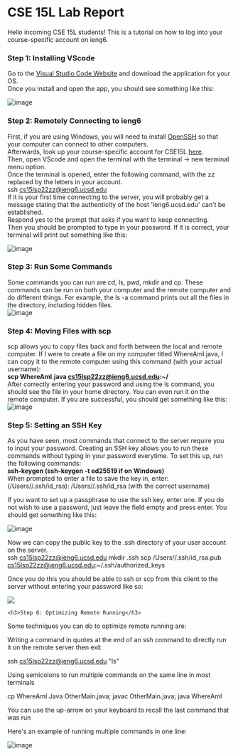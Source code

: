 # CSE 15L Lab Report
Hello incoming CSE 15L students! This is a tutorial on how to log into your course-specific account on ieng6.
### Step 1: Installing VScode
Go to the [Visual Studio Code Website](https://code.visualstudio.com/) and download the application for your OS.  
Once you install and open the app, you should see something like this: 

![image](https://user-images.githubusercontent.com/92767729/162378934-54e8d9fe-842c-4868-be8a-8ae1f020b5a4.png)
  
### Step 2: Remotely Connecting to ieng6  
First, if you are using Windows, you will need to install [OpenSSH](https://docs.microsoft.com/en-us/windows-server/administration/openssh/openssh_install_firstuse) so that your computer can connect to other computers.  
Afterwards, look up your course-specific account for CSE15L [here](https://sdacs.ucsd.edu/~icc/index.php).  
Then, open VScode and open the terminal with the terminal -> new terminal menu option.  
Once the terminal is opened, enter the following command, with the zz replaced by the letters in your account.  
ssh cs15lsp22zz@ieng6.ucsd.edu  
If it is your first time connecting to the server, you will probably get a message stating that the authenticity of the host 'ieng6.ucsd.edu' can't be established.  
Respond yes to the prompt that asks if you want to keep connecting.  
Then you should be prompted to type in your password. If it is correct, your terminal will print out something like this:  
  
![image](https://user-images.githubusercontent.com/92767729/162377584-7fe5c2bc-7546-4645-b202-8894c4eae364.png)

### Step 3: Run Some Commands
Some commands you can run are cd, ls, pwd, mkdir and cp. These commands can be run on both your computer and the remote computer and do different things.
For example, the ls -a command prints out all the files in the directory, including hidden files.  
![image](https://user-images.githubusercontent.com/92767729/162378057-8c96c433-86f4-490c-bcbe-5000f91cabb0.png)

### Step 4: Moving Files with scp
scp allows you to copy files back and forth between the local and remote computer. If I were to create a file on my computer titled WhereAmI.java, I can copy it to the remote computer using this command (with your actual username):  
**scp WhereAmI.java cs15lsp22zz@ieng6.ucsd.edu:~/**  
After correctly entering your password and using the ls command, you should see the file in your home directory. You can even run it on the remote computer. If you are successful, you should get something like this: 
![image](https://user-images.githubusercontent.com/92767729/162378710-332c01da-9db4-4e54-a55b-ff5ad8166073.png)  

### Step 5: Setting an SSH Key

As you have seen, most commands that connect to the server require you to input your password. Creating an SSH key allows you to run these commands without typing in your password everytime. To set this up, run the following commands:  
**ssh-keygen (ssh-keygen -t ed25519 if on Windows)**  
When prompted to enter a file to save the key in, enter:  
(/Users/<user-name>/.ssh/id_rsa): /Users/<user-name>/.ssh/id_rsa (with the correct username)  
  
If you want to set up a passphrase to use the ssh key, enter one. If you do not wish to use a password, just leave the field empty and press enter.  You should get something like this:  
  
![image](https://user-images.githubusercontent.com/92767729/162380206-febdf67f-37ed-4f5d-9b3d-b4b4a526b274.png)  
  
Now we can copy the public key to the .ssh directory of your user account on the server.  
  ssh cs15lsp22zz@ieng6.ucsd.edu
  <Enter Password>
  mkdir .ssh
  <logout>
  scp /Users/<user-name>/.ssh/id_rsa.pub  
  cs15lsp22zz@ieng6.ucsd.edu:~/.ssh/authorized_keys  
    
Once you do this you should be able to ssh or scp from this client to the server without entering your password like so:  
 
<img src = "https://user-images.githubusercontent.com/92767729/162396578-a73030c1-f587-4a25-a7b7-ddaecb7bf7eb.png">

    
    <h3>Step 6: Optimizing Remote Running</h3>
Some techniques you can do to optimize remote running are:  

Writing a command in quotes at the end of an ssh command to directly run it on the remote server then exit  
    
ssh cs15lsp22zz@ieng6.ucsd.edu "ls"  
    
Using semicolons to run multiple commands on the same line in most terminals
    
cp WhereAmI.Java OtherMain.java; javac OtherMain.java; java WhereAmI
    
You can use the up-arrow on your keyboard to recall the last command that was run
    

Here's an example of running multiple commands in one line: 
    
    
![image](https://user-images.githubusercontent.com/92767729/162396200-3ab4647c-5d38-4c16-afa4-55a06df8270b.png)







